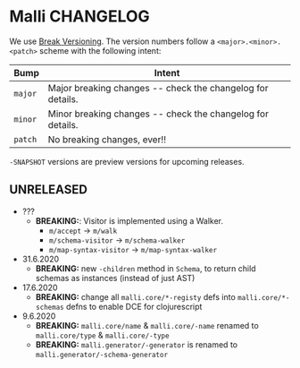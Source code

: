# Malli CHANGELOG

We use [Break Versioning][breakver]. The version numbers follow a `<major>.<minor>.<patch>` scheme with the following intent:

| Bump    | Intent                                                     |
| ------- | ---------------------------------------------------------- |
| `major` | Major breaking changes -- check the changelog for details. |
| `minor` | Minor breaking changes -- check the changelog for details. |
| `patch` | No breaking changes, ever!!                                |

`-SNAPSHOT` versions are preview versions for upcoming releases.

[breakver]: https://github.com/ptaoussanis/encore/blob/master/BREAK-VERSIONING.md

## UNRELEASED

* ???
  * **BREAKING:**: Visitor is implemented using a Walker.
    * `m/accept` -> `m/walk`
    * `m/schema-visitor` -> `m/schema-walker`
    * `m/map-syntax-visitor` -> `m/map-syntax-walker`
* 31.6.2020
  * **BREAKING:** new `-children` method in `Schema`, to return child schemas as instances (instead of just AST)
* 17.6.2020
  * **BREAKING:** change all `malli.core/*-registy` defs into `malli.core/*-schemas` defns to enable DCE for clojurescript
* 9.6.2020 
  * **BREAKING:** `malli.core/name` & `malli.core/-name` renamed to `malli.core/type` & `malli.core/-type`
  * **BREAKING:** `malli.generator/-generator` is renamed to `malli.generator/-schema-generator`
